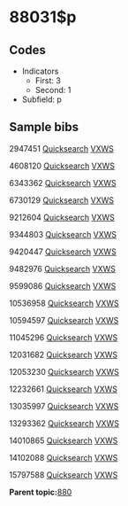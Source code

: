 # 88031$p

## Codes

-   Indicators
    -   First: 3
    -   Second: 1
-   Subfield: p

## Sample bibs

2947451 [Quicksearch](https://search.library.yale.edu/catalog/2947451) [VXWS](http://prodorbis.library.yale.edu:7014/vxws/GetHoldingsService?bibId=2947451)

4608120 [Quicksearch](https://search.library.yale.edu/catalog/4608120) [VXWS](http://prodorbis.library.yale.edu:7014/vxws/GetHoldingsService?bibId=4608120)

6343362 [Quicksearch](https://search.library.yale.edu/catalog/6343362) [VXWS](http://prodorbis.library.yale.edu:7014/vxws/GetHoldingsService?bibId=6343362)

6730129 [Quicksearch](https://search.library.yale.edu/catalog/6730129) [VXWS](http://prodorbis.library.yale.edu:7014/vxws/GetHoldingsService?bibId=6730129)

9212604 [Quicksearch](https://search.library.yale.edu/catalog/9212604) [VXWS](http://prodorbis.library.yale.edu:7014/vxws/GetHoldingsService?bibId=9212604)

9344803 [Quicksearch](https://search.library.yale.edu/catalog/9344803) [VXWS](http://prodorbis.library.yale.edu:7014/vxws/GetHoldingsService?bibId=9344803)

9420447 [Quicksearch](https://search.library.yale.edu/catalog/9420447) [VXWS](http://prodorbis.library.yale.edu:7014/vxws/GetHoldingsService?bibId=9420447)

9482976 [Quicksearch](https://search.library.yale.edu/catalog/9482976) [VXWS](http://prodorbis.library.yale.edu:7014/vxws/GetHoldingsService?bibId=9482976)

9599086 [Quicksearch](https://search.library.yale.edu/catalog/9599086) [VXWS](http://prodorbis.library.yale.edu:7014/vxws/GetHoldingsService?bibId=9599086)

10536958 [Quicksearch](https://search.library.yale.edu/catalog/10536958) [VXWS](http://prodorbis.library.yale.edu:7014/vxws/GetHoldingsService?bibId=10536958)

10594597 [Quicksearch](https://search.library.yale.edu/catalog/10594597) [VXWS](http://prodorbis.library.yale.edu:7014/vxws/GetHoldingsService?bibId=10594597)

11045296 [Quicksearch](https://search.library.yale.edu/catalog/11045296) [VXWS](http://prodorbis.library.yale.edu:7014/vxws/GetHoldingsService?bibId=11045296)

12031682 [Quicksearch](https://search.library.yale.edu/catalog/12031682) [VXWS](http://prodorbis.library.yale.edu:7014/vxws/GetHoldingsService?bibId=12031682)

12053230 [Quicksearch](https://search.library.yale.edu/catalog/12053230) [VXWS](http://prodorbis.library.yale.edu:7014/vxws/GetHoldingsService?bibId=12053230)

12232661 [Quicksearch](https://search.library.yale.edu/catalog/12232661) [VXWS](http://prodorbis.library.yale.edu:7014/vxws/GetHoldingsService?bibId=12232661)

13035997 [Quicksearch](https://search.library.yale.edu/catalog/13035997) [VXWS](http://prodorbis.library.yale.edu:7014/vxws/GetHoldingsService?bibId=13035997)

13293362 [Quicksearch](https://search.library.yale.edu/catalog/13293362) [VXWS](http://prodorbis.library.yale.edu:7014/vxws/GetHoldingsService?bibId=13293362)

14010865 [Quicksearch](https://search.library.yale.edu/catalog/14010865) [VXWS](http://prodorbis.library.yale.edu:7014/vxws/GetHoldingsService?bibId=14010865)

14102088 [Quicksearch](https://search.library.yale.edu/catalog/14102088) [VXWS](http://prodorbis.library.yale.edu:7014/vxws/GetHoldingsService?bibId=14102088)

15797588 [Quicksearch](https://search.library.yale.edu/catalog/15797588) [VXWS](http://prodorbis.library.yale.edu:7014/vxws/GetHoldingsService?bibId=15797588)

**Parent topic:**[880](../../tags/880/880.md)


